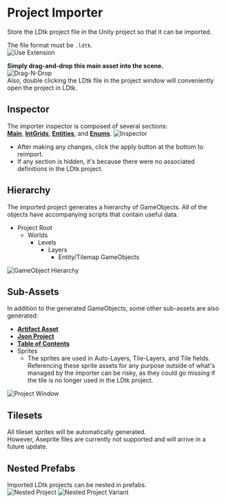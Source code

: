 # Project Importer

Store the LDtk project file in the Unity project so that it can be imported.

The file format must be `.ldtk`.  
![Use Extension](../../images/img_ldtk_UseLDtkExtension.png)  

**Simply drag-and-drop this main asset into the scene.**  
![Drag-N-Drop](../../images/gif_DragNDrop.gif)  
Also, double clicking the LDtk file in the project window will conveniently open the project in LDtk.

## Inspector
The importer inspector is composed of several sections:   
[**Main**](topic_Section_Main.md), 
[**IntGrids**](topic_Section_IntGrids.md), 
[**Entities**](topic_Section_Entities.md), 
and [**Enums**](topic_Section_Enums.md).
![Inspector](../../images/img_Unity_ProjectAsset.png)
- After making any changes, click the apply button at the bottom to reimport.
- If any section is hidden, it's because there were no associated definitions in the LDtk project.


## Hierarchy
The imported project generates a hierarchy of GameObjects. 
All of the objects have accompanying scripts that contain useful data.
- Project Root
  - Worlds
      - Levels
          - Layers
              - Entity/Tilemap GameObjects
    
![GameObject Hierarchy](../../images/img_unity_HierarchyWindow.png)

## Sub-Assets
In addition to the generated GameObjects, some other sub-assets are also generated:
- [**Artifact Asset**](../Topics/topic_ArtifactAssets.md)
- [**Json Project**](../Topics/topic_ProjectFile.md)
- [**Table of Contents**](../Topics/topic_TableOfContents.md)
- Sprites
  - The sprites are used in Auto-Layers, Tile-Layers, and Tile fields.  
  Referencing these sprite assets for any purpose outside of what's managed by the importer can be risky, as they could go missing if the tile is no longer used in the LDtk project. 
    
![Project Window](../../images/img_unity_ProjectWindow.png)

## Tilesets
All tileset sprites will be automatically generated.  
However, Aseprite files are currently not supported and will arrive in a future update.


## Nested Prefabs
Imported LDtk projects can be nested in prefabs.  
![Nested Project](../../images/img_Unity_NestedProject.png)
![Nested Project Variant](../../images/img_Unity_NestedProjectVariant.png)